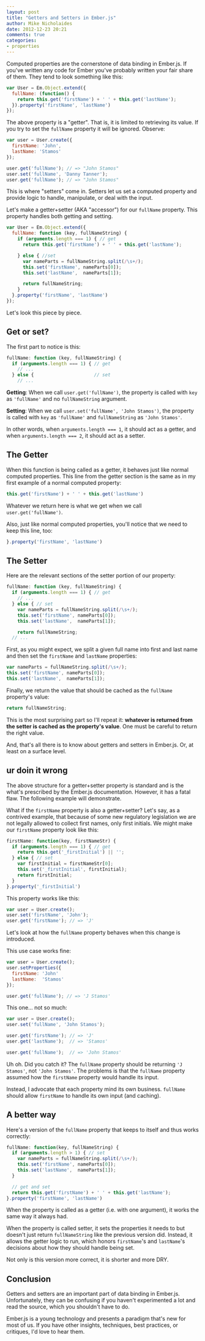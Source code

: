 ```yaml
---
layout: post
title: "Getters and Setters in Ember.js"
author: Mike Nicholaides
date: 2012-12-23 20:21
comments: true
categories:
- properties
---
```


Computed properties are the cornerstone of data binding in Ember.js. If you've written any code for Ember you've probably written your fair share of them. They tend to look something like this:

``` javascript
var User = Em.Object.extend({
  fullName: (function() {
    return this.get('firstName') + ' ' + this.get('lastName');
  }).property('firstName', 'lastName')
});
```

The above property is a "getter". That is, it is limited to retrieving its value. If you try to set the `fullName` property it will be ignored. Observe:

``` javascript
var user = User.create({
  firstName: 'John',
  lastName: 'Stamos'
});

user.get('fullName'); // => "John Stamos"
user.set('fullName', 'Danny Tanner');
user.get('fullName'); // => "John Stamos"
```

This is where "setters" come in. Setters let us set a computed property and provide logic to handle, manipulate, or deal with the input.

Let's make a getter+setter (AKA "accessor") for our `fullName` property. This property handles both getting and setting.

``` javascript
var User = Em.Object.extend({
  fullName: function (key, fullNameString) {
    if (arguments.length === 1) { // get
      return this.get('firstName') + ' ' + this.get('lastName');

    } else { //set
      var nameParts = fullNameString.split(/\s+/);
      this.set('firstName', nameParts[0]);
      this.set('lastName',  nameParts[1]);

      return fullNameString;
    }
  }.property('firstName', 'lastName')
});

```

Let's look this piece by piece.

## Get or set?

The first part to notice is this:

``` javascript
fullName: function (key, fullNameString) {
  if (arguments.length === 1) { // get
    // ...
  } else {                      // set
    // ...
```

**Getting**: When we call `user.get('fullName')`, the property is called with `key` as `'fullName'` and no `fullNameString` argument.

**Setting**: When we call `user.set('fullName', 'John Stamos')`, the property is called with `key` as `'fullName'` and `fullNameString` as `'John Stamos'`.

In other words, when `arguments.length === 1`, it should act as a getter, and when `arguments.length === 2`, it should act as a setter.

## The Getter

When this function is being called as a getter, it behaves just like normal computed properties. This line from the getter section is the same as in my first example of a normal computed property:

``` javascript
this.get('firstName') + ' ' + this.get('lastName')
```

Whatever we return here is what we get when we call `user.get('fullName')`.

Also, just like normal computed properties, you'll notice that we need to keep this line, too:

``` javascript
}.property('firstName', 'lastName')
```

## The Setter

Here are the relevant sections of the setter portion of our property:

``` javascript
fullName: function (key, fullNameString) {
  if (arguments.length === 1) { // get
    // ...
  } else { // set
    var nameParts = fullNameString.split(/\s+/);
    this.set('firstName', nameParts[0]);
    this.set('lastName',  nameParts[1]);

    return fullNameString;
  // ...
```

First, as you might expect, we split a given full name into first and last name and then set the `firstName` and `lastName` properties:

``` javascript
var nameParts = fullNameString.split(/\s+/);
this.set('firstName', nameParts[0]);
this.set('lastName',  nameParts[1]);
```

Finally, we return the value that should be cached as the `fullName` property's value:

``` javascript
return fullNameString;
```

This is the most surprising part so I'll repeat it: **whatever is returned from the setter is cached as the property's value**. One must be careful to return the right value.

And, that's all there is to know about getters and setters in Ember.js. Or, at least on a surface level.

## ur doin it wrong

The above structure for a getter+setter property is standard and is the what's prescribed by the Ember.js documentation. However, it has a fatal flaw. The following example will demonstrate.

What if the `firstName` property is also a getter+setter? Let's say, as a contrived example, that because of some new regulatory legislation we are not legally allowed to collect first names, only first initials. We might make our `firstName` property look like this:

``` javascript
firstName: function(key, firstNameStr) {
  if (arguments.length === 1) { // get
    return this.get('_firstInitial') || '';
  } else { // set
    var firstInitial = firstNameStr[0];
    this.set('_firstInitial', firstInitial);
    return firstInitial;
  }
}.property('_firstInitial')
```

This property works like this:

``` javascript
var user = User.create();
user.set('firstName', 'John');
user.get('firstName'); // => 'J'
```

Let's look at how the `fullName` property behaves when this change is introduced.

This use case works fine:

``` javascript
var user = User.create();
user.setProperties({
  firstName: 'John'
  lastName:  'Stamos'
});

user.get('fullName'); // => 'J Stamos'
```

This one... not so much:

``` javascript
var user = User.create();
user.set('fullName', 'John Stamos');

user.get('firstName'); // => 'J'
user.get('lastName');  // => 'Stamos'

user.get('fullName');  // => 'John Stamos'
```

Uh oh. Did you catch it? The `fullName` property should be returning `'J Stamos'`, not `'John Stamos'`.  The problems is that the `fullName` property assumed how the `firstName` property would handle its input.

Instead, I advocate that each property mind its own business. `fullName` should allow `firstName` to handle its own input (and caching).

## A better way

Here's a version of the `fullName` property that keeps to itself and thus works correctly:

``` javascript
fullName: function(key, fullNameString) {
  if (arguments.length > 1) { // set
    var nameParts = fullNameString.split(/\s+/);
    this.set('firstName', nameParts[0]);
    this.set('lastName',  nameParts[1]);
  }

  // get and set
  return this.get('firstName') + ' ' + this.get('lastName');
}.property('firstName', 'lastName')
```

When the property is called as a getter (i.e. with one argument), it works the same way it always had.

When the property is called setter, it sets the properties it needs to but doesn't just return `fullNameString` like the previous version did. Instead, it allows the getter logic to run, which honors `firstName`'s and `lastName`'s decisions about how they should handle being set.

Not only is this version more correct, it is shorter and more DRY.

## Conclusion

Getters and setters are an important part of data binding in Ember.js. Unfortunately,  they can be confusing if you haven't experimented a lot and read the source, which you shouldn't have to do.

Ember.js is a young technology and presents a paradigm that's new for most of us.  If you have other insights, techniques, best practices, or critiques, I'd love to hear them.
